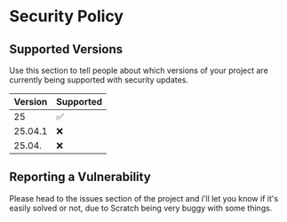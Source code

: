 # Security Policy

## Supported Versions

Use this section to tell people about which versions of your project are
currently being supported with security updates.

| Version | Supported          |
| ------- | ------------------ |
| 25      | :white_check_mark: |
| 25.04.1 | :x:                |
| 25.04.  | :x:                |

## Reporting a Vulnerability

Please head to the issues section of the project and i'll let you know if it's easily solved or not, due to Scratch being very buggy with some things.
